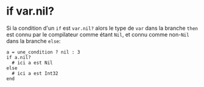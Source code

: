 # if var.nil?

Si la condition d'un `if` est `var.nil?` alors le type de `var` dans la branche `then`
est connu par le compilateur comme étant `Nil`,
et connu comme non-`Nil` dans la branche `else`:

```crystal
a = une_condition ? nil : 3
if a.nil?
  # ici a est Nil
else
  # ici a est Int32
end
```
